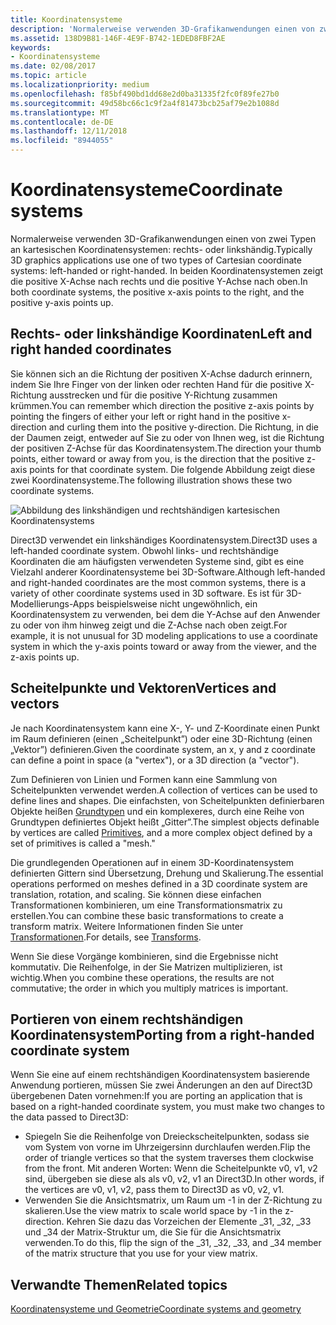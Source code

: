 ```yaml
---
title: Koordinatensysteme
description: 'Normalerweise verwenden 3D-Grafikanwendungen einen von zwei Typen an kartesischen Koordinatensystemen: rechts- oder linkshändig. In beiden Koordinatensystemen zeigt die positive X-Achse nach rechts und die positive Y-Achse nach oben.'
ms.assetid: 138D9B81-146F-4E9F-B742-1EDED8FBF2AE
keywords:
- Koordinatensysteme
ms.date: 02/08/2017
ms.topic: article
ms.localizationpriority: medium
ms.openlocfilehash: f85bf490bd1dd68e2d0ba31335f2fc0f89fe27b0
ms.sourcegitcommit: 49d58bc66c1c9f2a4f81473bcb25af79e2b1088d
ms.translationtype: MT
ms.contentlocale: de-DE
ms.lasthandoff: 12/11/2018
ms.locfileid: "8944055"
---
```

# <a name="coordinate-systems"></a><span data-ttu-id="00d2b-105">Koordinatensysteme</span><span class="sxs-lookup"><span data-stu-id="00d2b-105">Coordinate systems</span></span>


<span data-ttu-id="00d2b-106">Normalerweise verwenden 3D-Grafikanwendungen einen von zwei Typen an kartesischen Koordinatensystemen: rechts- oder linkshändig.</span><span class="sxs-lookup"><span data-stu-id="00d2b-106">Typically 3D graphics applications use one of two types of Cartesian coordinate systems: left-handed or right-handed.</span></span> <span data-ttu-id="00d2b-107">In beiden Koordinatensystemen zeigt die positive X-Achse nach rechts und die positive Y-Achse nach oben.</span><span class="sxs-lookup"><span data-stu-id="00d2b-107">In both coordinate systems, the positive x-axis points to the right, and the positive y-axis points up.</span></span>

## <a name="span-idleftandrighthandedcoordinatesspanspan-idleftandrighthandedcoordinatesspanspan-idleftandrighthandedcoordinatesspanleft-and-right-handed-coordinates"></a><span data-ttu-id="00d2b-108"><span id="Left_and_right_handed_coordinates"></span><span id="left_and_right_handed_coordinates"></span><span id="LEFT_AND_RIGHT_HANDED_COORDINATES"></span>Rechts- oder linkshändige Koordinaten</span><span class="sxs-lookup"><span data-stu-id="00d2b-108"><span id="Left_and_right_handed_coordinates"></span><span id="left_and_right_handed_coordinates"></span><span id="LEFT_AND_RIGHT_HANDED_COORDINATES"></span>Left and right handed coordinates</span></span>


<span data-ttu-id="00d2b-109">Sie können sich an die Richtung der positiven X-Achse dadurch erinnern, indem Sie Ihre Finger von der linken oder rechten Hand für die positive X-Richtung ausstrecken und für die positive Y-Richtung zusammen krümmen.</span><span class="sxs-lookup"><span data-stu-id="00d2b-109">You can remember which direction the positive z-axis points by pointing the fingers of either your left or right hand in the positive x-direction and curling them into the positive y-direction.</span></span> <span data-ttu-id="00d2b-110">Die Richtung, in die der Daumen zeigt, entweder auf Sie zu oder von Ihnen weg, ist die Richtung der positiven Z-Achse für das Koordinatensystem.</span><span class="sxs-lookup"><span data-stu-id="00d2b-110">The direction your thumb points, either toward or away from you, is the direction that the positive z-axis points for that coordinate system.</span></span> <span data-ttu-id="00d2b-111">Die folgende Abbildung zeigt diese zwei Koordinatensysteme.</span><span class="sxs-lookup"><span data-stu-id="00d2b-111">The following illustration shows these two coordinate systems.</span></span>

![Abbildung des linkshändigen und rechtshändigen kartesischen Koordinatensystems](images/leftrght.png)

<span data-ttu-id="00d2b-113">Direct3D verwendet ein linkshändiges Koordinatensystem.</span><span class="sxs-lookup"><span data-stu-id="00d2b-113">Direct3D uses a left-handed coordinate system.</span></span> <span data-ttu-id="00d2b-114">Obwohl links- und rechtshändige Koordinaten die am häufigsten verwendeten Systeme sind, gibt es eine Vielzahl anderer Koordinatensysteme bei 3D-Software.</span><span class="sxs-lookup"><span data-stu-id="00d2b-114">Although left-handed and right-handed coordinates are the most common systems, there is a variety of other coordinate systems used in 3D software.</span></span> <span data-ttu-id="00d2b-115">Es ist für 3D-Modellierungs-Apps beispielsweise nicht ungewöhnlich, ein Koordinatensystem zu verwenden, bei dem die Y-Achse auf den Anwender zu oder von ihm hinweg zeigt und die Z-Achse nach oben zeigt.</span><span class="sxs-lookup"><span data-stu-id="00d2b-115">For example, it is not unusual for 3D modeling applications to use a coordinate system in which the y-axis points toward or away from the viewer, and the z-axis points up.</span></span>

## <a name="span-idverticesandvectorsspanspan-idverticesandvectorsspanspan-idverticesandvectorsspanvertices-and-vectors"></a><span data-ttu-id="00d2b-116"><span id="Vertices_and_vectors"></span><span id="vertices_and_vectors"></span><span id="VERTICES_AND_VECTORS"></span>Scheitelpunkte und Vektoren</span><span class="sxs-lookup"><span data-stu-id="00d2b-116"><span id="Vertices_and_vectors"></span><span id="vertices_and_vectors"></span><span id="VERTICES_AND_VECTORS"></span>Vertices and vectors</span></span>


<span data-ttu-id="00d2b-117">Je nach Koordinatensystem kann eine X-, Y- und Z-Koordinate einen Punkt im Raum definieren (einen „Scheitelpunkt”) oder eine 3D-Richtung (einen „Vektor”) definieren.</span><span class="sxs-lookup"><span data-stu-id="00d2b-117">Given the coordinate system, an x, y and z coordinate can define a point in space (a "vertex"), or a 3D direction (a "vector").</span></span>

<span data-ttu-id="00d2b-118">Zum Definieren von Linien und Formen kann eine Sammlung von Scheitelpunkten verwendet werden.</span><span class="sxs-lookup"><span data-stu-id="00d2b-118">A collection of vertices can be used to define lines and shapes.</span></span> <span data-ttu-id="00d2b-119">Die einfachsten, von Scheitelpunkten definierbaren Objekte heißen [Grundtypen](primitives.md) und ein komplexeres, durch eine Reihe von Grundtypen definiertes Objekt heißt „Gitter”.</span><span class="sxs-lookup"><span data-stu-id="00d2b-119">The simplest objects definable by vertices are called [Primitives](primitives.md), and a more complex object defined by a set of primitives is called a "mesh."</span></span>

<span data-ttu-id="00d2b-120">Die grundlegenden Operationen auf in einem 3D-Koordinatensystem definierten Gittern sind Übersetzung, Drehung und Skalierung.</span><span class="sxs-lookup"><span data-stu-id="00d2b-120">The essential operations performed on meshes defined in a 3D coordinate system are translation, rotation, and scaling.</span></span> <span data-ttu-id="00d2b-121">Sie können diese einfachen Transformationen kombinieren, um eine Transformationsmatrix zu erstellen.</span><span class="sxs-lookup"><span data-stu-id="00d2b-121">You can combine these basic transformations to create a transform matrix.</span></span> <span data-ttu-id="00d2b-122">Weitere Informationen finden Sie unter [Transformationen](transforms.md).</span><span class="sxs-lookup"><span data-stu-id="00d2b-122">For details, see [Transforms](transforms.md).</span></span>

<span data-ttu-id="00d2b-123">Wenn Sie diese Vorgänge kombinieren, sind die Ergebnisse nicht kommutativ. Die Reihenfolge, in der Sie Matrizen multiplizieren, ist wichtig.</span><span class="sxs-lookup"><span data-stu-id="00d2b-123">When you combine these operations, the results are not commutative; the order in which you multiply matrices is important.</span></span>

## <a name="span-idportingfromaright-handedcoordinatesystemspanspan-idportingfromaright-handedcoordinatesystemspanspan-idportingfromaright-handedcoordinatesystemspanporting-from-a-right-handed-coordinate-system"></a><span data-ttu-id="00d2b-124"><span id="Porting_from_a_right-handed_coordinate_system"></span><span id="porting_from_a_right-handed_coordinate_system"></span><span id="PORTING_FROM_A_RIGHT-HANDED_COORDINATE_SYSTEM"></span>Portieren von einem rechtshändigen Koordinatensystem</span><span class="sxs-lookup"><span data-stu-id="00d2b-124"><span id="Porting_from_a_right-handed_coordinate_system"></span><span id="porting_from_a_right-handed_coordinate_system"></span><span id="PORTING_FROM_A_RIGHT-HANDED_COORDINATE_SYSTEM"></span>Porting from a right-handed coordinate system</span></span>


<span data-ttu-id="00d2b-125">Wenn Sie eine auf einem rechtshändigen Koordinatensystem basierende Anwendung portieren, müssen Sie zwei Änderungen an den auf Direct3D übergebenen Daten vornehmen:</span><span class="sxs-lookup"><span data-stu-id="00d2b-125">If you are porting an application that is based on a right-handed coordinate system, you must make two changes to the data passed to Direct3D:</span></span>

-   <span data-ttu-id="00d2b-126">Spiegeln Sie die Reihenfolge von Dreieckscheitelpunkten, sodass sie vom System von vorne im Uhrzeigersinn durchlaufen werden.</span><span class="sxs-lookup"><span data-stu-id="00d2b-126">Flip the order of triangle vertices so that the system traverses them clockwise from the front.</span></span> <span data-ttu-id="00d2b-127">Mit anderen Worten: Wenn die Scheitelpunkte v0, v1, v2 sind, übergeben sie diese als als v0, v2, v1 an Direct3D.</span><span class="sxs-lookup"><span data-stu-id="00d2b-127">In other words, if the vertices are v0, v1, v2, pass them to Direct3D as v0, v2, v1.</span></span>
-   <span data-ttu-id="00d2b-128">Verwenden Sie die Ansichtsmatrix, um Raum um -1 in der Z-Richtung zu skalieren.</span><span class="sxs-lookup"><span data-stu-id="00d2b-128">Use the view matrix to scale world space by -1 in the z-direction.</span></span> <span data-ttu-id="00d2b-129">Kehren Sie dazu das Vorzeichen der Elemente \_31, \_32, \_33 und \_34 der Matrix-Struktur um, die Sie für die Ansichtsmatrix verwenden.</span><span class="sxs-lookup"><span data-stu-id="00d2b-129">To do this, flip the sign of the \_31, \_32, \_33, and \_34 member of the matrix structure that you use for your view matrix.</span></span>

## <a name="span-idrelated-topicsspanrelated-topics"></a><span data-ttu-id="00d2b-130"><span id="related-topics"></span>Verwandte Themen</span><span class="sxs-lookup"><span data-stu-id="00d2b-130"><span id="related-topics"></span>Related topics</span></span>


[<span data-ttu-id="00d2b-131">Koordinatensysteme und Geometrie</span><span class="sxs-lookup"><span data-stu-id="00d2b-131">Coordinate systems and geometry</span></span>](coordinate-systems-and-geometry.md)

 

 




